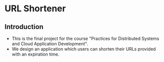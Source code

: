 # URL Shortener

## Introduction
- This is the final project for the course "Practices for Distributed Systems and Cloud Application Development".
- We design an application which users can shorten their URLs provided with an expiration time.

